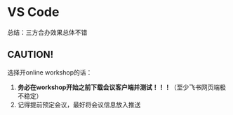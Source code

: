 # VS Code
总结：三方合办效果总体不错

## CAUTION!
选择开online workshop的话：
  1. **务必在workshop开始之前下载会议客户端并测试！！！**（至少飞书网页端极不稳定）
  2. 记得提前预定会议，最好将会议信息放入推送